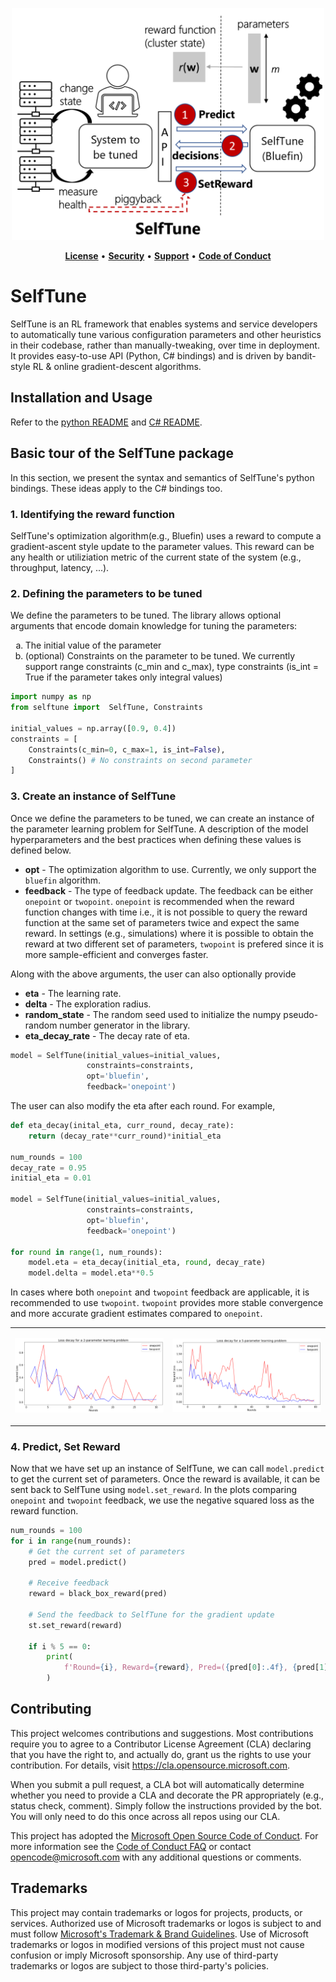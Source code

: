 <p align="center">
<img src=".github/selftune_banner.png" width=500 alt="SelfTune: An RL framework to tune configuration parameters">
</p>

<p align="center">
<a href="https://github.com/microsoft/SelfTune/blob/main/LICENSE"><strong>License</strong></a> •
<a href="https://github.com/microsoft/SelfTune/blob/main/SECURITY.md"><strong>Security</strong></a> •
<a href="https://github.com/microsoft/SelfTune/blob/main/SUPPORT.md"><strong>Support</strong></a> •
<a href="https://github.com/microsoft/SelfTune/blob/main/CODE_OF_CONDUCT.md"><strong>Code of Conduct</strong></a>
</p>

# SelfTune

SelfTune is an RL framework that enables systems and service developers to automatically tune various configuration parameters and other heuristics in their codebase, rather than manually-tweaking, over time in deployment. It provides easy-to-use API (Python, C# bindings) and is driven by bandit-style RL & online gradient-descent algorithms.

## Installation and Usage

Refer to the [python README](python/README.md) and [C# README](c%23/README.md).

## Basic tour of the SelfTune package
In this section, we present the syntax and semantics of SelfTune's python bindings. These ideas apply to the C# bindings too.

### 1. Identifying the reward function

SelfTune's optimization algorithm(e.g., Bluefin) uses a reward to compute a gradient-ascent style update to the parameter values. This reward can be any health or utiliziation metric of the current state of the system (e.g., throughput, latency, ...).

### 2. Defining the parameters to be tuned
We define the parameters to be tuned. The library allows optional arguments that encode domain knowledge for tuning the parameters:
<ol type="a">
    <li>The initial value of the parameter</li>
    <li>(optional) Constraints on the parameter to be tuned. We currently support range constraints (c_min and c_max), type constraints (is_int = True if the parameter takes only integral values)</li>
</ol>

```python
import numpy as np
from selftune import  SelfTune, Constraints

initial_values = np.array([0.9, 0.4])
constraints = [
    Constraints(c_min=0, c_max=1, is_int=False),
    Constraints() # No constraints on second parameter
]
```

### 3. Create an instance of SelfTune
Once we define the parameters to be tuned, we can create an instance of the parameter learning problem for SelfTune. A description of the model hyperparameters and the best practices when defining these values is defined below.

- <strong>opt</strong> - The optimization algorithm to use. Currently, we only support the `bluefin` algorithm.
- <strong>feedback</strong> - The type of feedback update. The feedback can be either `onepoint` or `twopoint`. `onepoint` is recommended when the reward function changes with time i.e., it is not possible to query the reward function at the same set of parameters twice and expect the same reward. In settings (e.g., simulations) where it is possible to obtain the reward at two different set of parameters, `twopoint` is prefered since it is more sample-efficient and converges faster.

Along with the above arguments, the user can also optionally provide
- <strong>eta</strong> - The learning rate. 
- <strong>delta</strong> - The exploration radius.
- <strong>random_state</strong> - The random seed used to initialize the numpy pseudo-random number generator in the library.
- <strong>eta_decay_rate</strong> - The decay rate of eta.


```python
model = SelfTune(initial_values=initial_values,
                 constraints=constraints,
                 opt='bluefin',
                 feedback='onepoint')
```

The user can also modify the eta after each round. For example,
```python
def eta_decay(inital_eta, curr_round, decay_rate):
    return (decay_rate**curr_round)*initial_eta

num_rounds = 100
decay_rate = 0.95
initial_eta = 0.01

model = SelfTune(initial_values=initial_values,
                 constraints=constraints,
                 opt='bluefin',
                 feedback='onepoint')

for round in range(1, num_rounds):
    model.eta = eta_decay(initial_eta, round, decay_rate)
    model.delta = model.eta**0.5
```

In cases where both `onepoint` and `twopoint` feedback are applicable, it is recommended to use `twopoint`. `twopoint` provides more stable convergence and more accurate gradient estimates compared to `onepoint`.

<table>
    <tr>
        <td>
            <p align="center">
                <img src=".github/onepoint_twopoint_2parameter.png" alt="Onepoint vs Twopoint loss decay for a 2 parameter learning problem" width=700/>
            </p>
        </td>
        <td>
            <p align="center">
                <img src=".github/onepoint_twopoint_5parameter.png" alt="Onepoint vs Twopoint loss decay for a 5 parameter learning problem" width=700/></td>
            </p>
    </tr>
</table>

### 4. Predict, Set Reward
Now that we have set up an instance of SelfTune, we can call `model.predict` to get the current set of parameters. Once the reward is available, it can be sent back to SelfTune using `model.set_reward`. In the plots comparing `onepoint` and `twopoint` feedback, we use the negative squared loss as the reward function.

```python
num_rounds = 100
for i in range(num_rounds):
    # Get the current set of parameters
    pred = model.predict()

    # Receive feedback
    reward = black_box_reward(pred)

    # Send the feedback to SelfTune for the gradient update
    st.set_reward(reward)
    
    if i % 5 == 0:
        print(
            f'Round={i}, Reward={reward}, Pred=({pred[0]:.4f}, {pred[1]:.4f}), Best=({st.center[0]}, {st.center[1]})'
        )
```

## Contributing

This project welcomes contributions and suggestions.  Most contributions require you to agree to a
Contributor License Agreement (CLA) declaring that you have the right to, and actually do, grant us
the rights to use your contribution. For details, visit https://cla.opensource.microsoft.com.

When you submit a pull request, a CLA bot will automatically determine whether you need to provide
a CLA and decorate the PR appropriately (e.g., status check, comment). Simply follow the instructions
provided by the bot. You will only need to do this once across all repos using our CLA.

This project has adopted the [Microsoft Open Source Code of Conduct](https://opensource.microsoft.com/codeofconduct/).
For more information see the [Code of Conduct FAQ](https://opensource.microsoft.com/codeofconduct/faq/) or
contact [opencode@microsoft.com](mailto:opencode@microsoft.com) with any additional questions or comments.

## Trademarks

This project may contain trademarks or logos for projects, products, or services. Authorized use of Microsoft 
trademarks or logos is subject to and must follow 
[Microsoft's Trademark & Brand Guidelines](https://www.microsoft.com/en-us/legal/intellectualproperty/trademarks/usage/general).
Use of Microsoft trademarks or logos in modified versions of this project must not cause confusion or imply Microsoft sponsorship.
Any use of third-party trademarks or logos are subject to those third-party's policies.
